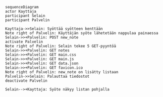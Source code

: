 
    sequenceDiagram
    actor Kayttaja
    participant Selain
    participant Palvelin

    Kayttaja->>Selain: Syöttää syötteen kenttään
    Note right of Palvelin: Käyttäjän syöte lähetetään nappulaa painaessa
    Selain->>+Palvelin: POST new_note
    activate Palvelin
    Note right of Palvelin: Selain tekee 5 GET-pyyntöä
    Selain->>+Palvelin: GET notes
    Selain->>+Palvelin: GET main.css
    Selain->>+Palvelin: GET main.js
    Selain->>+Palvelin: GET data.json
    Selain->>+Palvelin: GET favicon.ico
    Note right of Palvelin: new_note on lisätty listaan
    Palvelin->>Selain: Palauttaa tiedostot
    deactivate Palvelin

    Selain-->+Kayttaja: Syöte näkyy listan pohjalla
